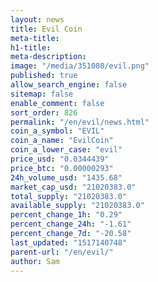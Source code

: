 ```yaml
---
layout: news
title: Evil Coin
meta-title: 
h1-title: 
meta-description: 
image: "/media/351080/evil.png"
published: true
allow_search_engine: false
sitemap: false
enable_comment: false
sort_order: 826
permalink: "/en/evil/news.html"
coin_a_symbol: "EVIL"
coin_a_name: "EvilCoin"
coin_a_lower_case: "evil"
price_usd: "0.0344439"
price_btc: "0.00000293"
24h_volume_usd: "1435.68"
market_cap_usd: "21020383.0"
total_supply: "21020383.0"
available_supply: "21020383.0"
percent_change_1h: "0.29"
percent_change_24h: "-1.61"
percent_change_7d: "-20.58"
last_updated: "1517140748"
parent-url: "/en/evil/"
author: Sam
---
```


